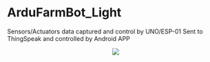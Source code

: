 # ArduFarmBot_Light
Sensors/Actuators data captured and control by UNO/ESP-01 Sent to ThingSpeak and controlled by Android APP

<div align="center">
<img src="https://github.com/Mjrovai/ArduFarmBot_Light/blob/master/ArduFarmBot_Light/BlockDiagram.png"  />
</div>
